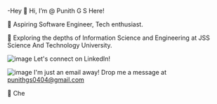 -Hey 👋 Hi, I’m @ Punith G S Here!

🚀 Aspiring Software Engineer, Tech enthusiast.

🌱 Exploring the depths of Information Science and Engineering at JSS Science And Technology University.

  ![image](https://github.com/punithgs/punithgs/assets/152014411/67401647-f3f0-48d8-85d0-c0652602f09a)
Let's connect on LinkedIn!

  ![image](https://github.com/punithgs/punithgs/assets/152014411/9bfa6484-92e4-43c9-bc42-a8e350ba3dc2)
I'm just an email away! Drop me a message at punithgs0404@gmail.com

🌟 Che
<!---
punithgs/punithgs is a ✨ special ✨ repository because its `README.md` (this file) appears on your GitHub profile.
You can click the Preview link to take a look at your changes.
--->

